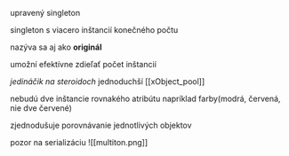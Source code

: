 upravený singleton

singleton s viacero inštancií konečného počtu

nazýva sa aj ako **originál**

umožní efektívne zdieľať počet inštancií

*jedináčik na steroidoch*
jednoduchší [[xObject_pool]]

nebudú dve inštancie rovnakého atribútu
napríklad farby(modrá, červená, nie dve červené)

zjednodušuje porovnávanie jednotlivých objektov

pozor na serializáciu
![[multiton.png]]